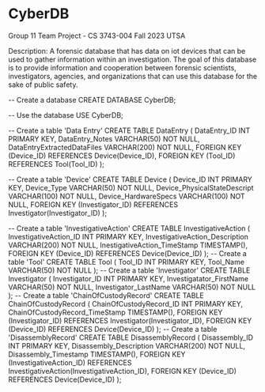 # CyberDB 

Group 11 Team Project - CS 3743-004 Fall 2023 UTSA

Description: A forensic database that has data on iot devices that can be used to gather information within an investigation. The goal of this database is to provide information and cooperation between forensic scientists,
investigators, agencies, and organizations that can use this database for the sake of public safety.

-- Create a database
CREATE DATABASE CyberDB;

-- Use the database
USE CyberDB;

-- Create a table 'Data Entry'
CREATE TABLE DataEntry (
  DataEntry_ID INT PRIMARY KEY,
  DataEntry_Notes VARCHAR(50) NOT NULL,
  DataEntryExtractedDataFiles VARCHAR(200) NOT NULL,
  FOREIGN KEY (Device_ID) REFERENCES Device(Device_ID),
  FOREIGN KEY (Tool_ID) REFERENCES Tool(Tool_ID)
);

-- Create a table 'Device'
CREATE TABLE Device (
  Device_ID INT PRIMARY KEY,
  Device_Type VARCHAR(50) NOT NULL,
  Device_PhysicalStateDescript VARCHAR(100) NOT NULL,
  Device_HardwareSpecs VARCHAR(100) NOT NULL,
  FOREIGN KEY (Investigator_ID) REFERENCES Investigator(Investigator_ID)
);

-- Create a table 'InvestigativeAction'
CREATE TABLE InvestigativeAction (
  InvestigativeAction_ID INT PRIMARY KEY,
  InvestigativeAction_Description VARCHAR(200) NOT NULL,
  InestigativeAction_TimeStamp TIMESTAMP(),
  FOREIGN KEY (Device_ID) REFERENCES Device(Device_ID)
);
-- Create a table 'Tool'
CREATE TABLE Tool (
  Tool_ID INT PRIMARY KEY,
  Tool_Name VARCHAR(50) NOT NULL
);
-- Create a table 'Investigator'
CREATE TABLE Investigator (
  Investigator_ID INT PRIMARY KEY,
  Investigatator_FirstName VARCHAR(50) NOT NULL,
  Investigator_LastName VARCHAR(50) NOT NULL
);
-- Create a table 'ChainOfCustodyRecord'
CREATE TABLE ChainOfCustodyRecord (
  ChainOfCustodyRecord_ID INT PRIMARY KEY,
  ChainOfCustodyRecord_TimeStamp TIMESTAMP(),
  FOREIGN KEY (Investigator_ID) REFERENCES Investigator(Investigator_ID),
  FOREIGN KEY (Device_ID) REFERENCES Device(Device_ID)
);
-- Create a table 'DisassemblyRecord'
CREATE TABLE DisassemblyRecord (
  Disassembly_ID INT PRIMARY KEY,
  Disassembly_Description VARCHAR(200) NOT NULL,
  Disassembly_Timestamp TIMESTAMP(),
  FOREIGN KEY (InvestigativeAction_ID) REFERENCES InvestigativeAction(InvestigativeAction_ID),
  FOREIGN KEY (Device_ID) REFERENCES Device(Device_ID)
);
